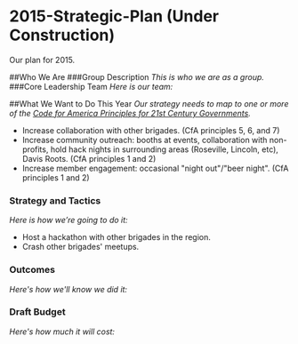 2015-Strategic-Plan (Under Construction)
===================

Our plan for 2015.

##Who We Are
###Group Description
_This is who we are as a group._
###Core Leadership Team
_Here is our team:_


##What We Want to Do This Year
_Our strategy needs to map to one or more of the [Code for America Principles for 21st Century Governments](http://www.codeforamerica.org/governments/principles/)._
- Increase collaboration with other brigades. (CfA principles 5, 6, and 7)
- Increase community outreach: booths at events, collaboration with non-profits, hold hack nights in surrounding areas (Roseville, Lincoln, etc), Davis Roots. (CfA principles 1 and 2)
- Increase member engagement: occasional "night out"/"beer night". (CfA principles 1 and 2)

### Strategy and Tactics
_Here is how we’re going to do it:_
- Host a hackathon with other brigades in the region.
- Crash other brigades' meetups.

### Outcomes
_Here's how we'll know we did it:_

### Draft Budget
_Here's how much it will cost:_

